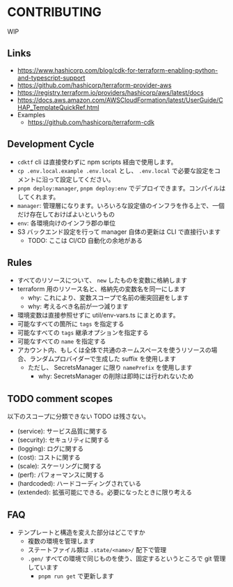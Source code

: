 # CONTRIBUTING

WIP

## Links

- https://www.hashicorp.com/blog/cdk-for-terraform-enabling-python-and-typescript-support
- https://github.com/hashicorp/terraform-provider-aws
- https://registry.terraform.io/providers/hashicorp/aws/latest/docs
- https://docs.aws.amazon.com/AWSCloudFormation/latest/UserGuide/CHAP_TemplateQuickRef.html
- Examples
  - https://github.com/hashicorp/terraform-cdk

## Development Cycle

- `cdktf` cli は直接使わずに npm scripts 経由で使用します。
- `cp .env.local.example .env.local` とし、 `.env.local` で必要な設定をコメントに沿って設定してください。
- `pnpm deploy:manager`, `pnpm deploy:env` でデプロイできます。コンパイルはしてくれます。
- `manager`: 管理層になります。いろいろな設定値のインフラを作る上で、一個だけ存在しておけばよいというもの
- `env`: 各環境向けのインフラ郡の単位
- S3 バックエンド設定を行って manager 自体の更新は CLI で直接行います
  - TODO: ここは CI/CD 自動化の余地がある

## Rules

- すべてのリソースについて、 `new` したものを変数に格納します
- terraform 用のリソース名と、格納先の変数名を同一にします
  - why: これにより、変数スコープで名前の衝突回避をします
  - why: 考えるべき名前が一つ減ります
- 環境変数は直接参照せずに util/env-vars.ts にまとめます。
- 可能なすべての箇所に `tags` を指定する
- 可能なすべての `tags` 継承オプションを指定する
- 可能なすべての `name` を指定する
- アカウント内、もしくは全体で共通のネームスペースを使うリソースの場合、ランダムプロバイダーで生成した suffix を使用します
  - ただし、 SecretsManager に限り `namePrefix` を使用します
    - why: SecretsManager の削除は即時には行われないため

## TODO comment scopes

以下のスコープに分類できない TODO は残さない。

- (service): サービス品質に関する
- (security): セキュリティに関する
- (logging): ログに関する
- (cost): コストに関する
- (scale): スケーリングに関する
- (perf): パフォーマンスに関する
- (hardcoded): ハードコーディングされている
- (extended): 拡張可能にできる。必要になったときに限り考える

## FAQ

- テンプレートと構造を変えた部分はどこですか
  - 複数の環境を管理します
  - ステートファイル類は `.state/<name>/` 配下で管理
  - `.gen/` すべての環境で同じものを使う、固定するというところで git 管理しています
    - `pnpm run get` で更新します

